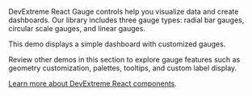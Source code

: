 DevExtreme React Gauge controls help you visualize data and create dashboards. Our library includes three gauge types: radial bar gauges, circular scale gauges, and linear gauges.

This demo displays a simple dashboard with customized gauges.

Review other demos in this section to explore gauge features such as geometry customization, palettes, tooltips, and custom label display.

[Learn more about DevExtreme React components](/Documentation/Guide/React_Components/DevExtreme_React_Components/).
